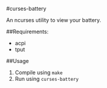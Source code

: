 #curses-battery

An ncurses utility to view your battery.

##Requirements:

* acpi
* tput

##Usage

1. Compile using `make`
2. Run using `curses-battery`
